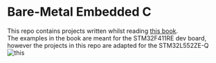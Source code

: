 # Bare-Metal Embedded C

This repo contains projects written whilst reading [this book](https://www.packtpub.com/en-gb/product/bare-metal-embedded-c-programming-9781835460818).  
The examples in the book are meant for the STM32F411RE dev board, however the projects in this repo are adapted for the STM32L552ZE-Q
![this](https://content.packt.com/_/image/original/B21914/cover_image.jpg)  

